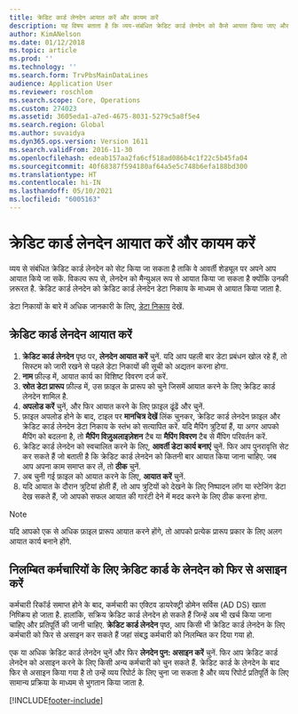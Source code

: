 ```yaml
---
title: क्रेडिट कार्ड लेनदेन आयात करें और कायम करें
description: यह विषय बताता है कि व्यय-संबंधित क्रेडिट कार्ड लेनदेन को कैसे आयात किया जाए और बनाए रखा जाए. इन लेनदेन को सेट किया जा सकता है ताकि वे स्वचालित रूप से बार-बार आने वाले शेड्यूल पर आयात हो सकें, या उन्हें आवश्यकतानुसार मैन्युअल रूप से आयात किया जा सके.
author: KimANelson
ms.date: 01/12/2018
ms.topic: article
ms.prod: ''
ms.technology: ''
ms.search.form: TrvPbsMainDataLines
audience: Application User
ms.reviewer: roschlom
ms.search.scope: Core, Operations
ms.custom: 274023
ms.assetid: 3605eda1-a7ed-4675-8031-5279c5a8f5e4
ms.search.region: Global
ms.author: suvaidya
ms.dyn365.ops.version: Version 1611
ms.search.validFrom: 2016-11-30
ms.openlocfilehash: edeab157aa2fa6cf518ad086b4c1f22c5b45fa04
ms.sourcegitcommit: 40f68387f594180af64a5e5c748b6efa188bd300
ms.translationtype: HT
ms.contentlocale: hi-IN
ms.lasthandoff: 05/10/2021
ms.locfileid: "6005163"
---
```

# <a name="import-and-maintain-credit-card-transactions"></a>क्रेडिट कार्ड लेनदेन आयात करें और कायम करें

व्यय से संबंधित क्रेडिट कार्ड लेनदेन को सेट किया जा सकता है ताकि वे आवर्ती शेड्यूल पर अपने आप आयात किये जा सकें. विकल्प रूप से, लेनदेन को मैन्युअल रूप से आयात किया जा सकता है क्योंकि उनकी ज़रूरत है. क्रेडिट कार्ड लेनदेन को क्रेडिट कार्ड लेनदेन डेटा निकाय के माध्यम से आयात किया जाता है.

डेटा निकायों के बारे में अधिक जानकारी के लिए, [डेटा निकाय](/dynamics365/fin-ops-core/dev-itpro/data-entities/data-entities) देखें.

## <a name="import-credit-card-transactions"></a>क्रेडिट कार्ड लेनदेन आयात करें

1. **क्रेडिट कार्ड लेनदेन** पृष्ठ पर, **लेनदेन आयात करें** चुनें. यदि आप पहली बार डेटा प्रबंधन खोल रहे हैं, तो सिस्टम को जारी रखने से पहले डेटा निकायों की सूची को अद्यतन करना होगा.
2. **नाम** फ़ील्ड में, आयात कार्य का विशिष्ट विवरण दर्ज करें.
3. **स्रोत डेटा प्रारूप** फ़ील्ड में, उस फ़ाइल के प्रारूप को चुने जिसमें आयात करने के लिए क्रेडिट कार्ड लेनदेन शामिल है.
4. **अपलोड करें** चुनें, और फिर आयात करने के लिए फ़ाइल ढूंढें और चुनें.
5. फ़ाइल अपलोड होने के बाद, टाइल पर **मानचित्र देखें** लिंक चुनकर, क्रेडिट कार्ड लेनदेन फ़ाइल और क्रेडिट कार्ड लेनदेन डेटा निकाय के स्तंभ को सत्यापित करें. यदि मैपिंग त्रुटियां हैं, या अगर आपको मैपिंग को बदलना है, तो **मैपिंग विज़ुअलाइज़ेशन** टैब या **मैपिंग विवरण** टैब से मैंपिग परिवर्तन करें.
6. क्रेडिट कार्ड लेनदेन को स्वचालित करने के लिए, **आवर्ती डेटा कार्य बनाएं** चुनें. फिर आप पुनरावृत्ति सेट कर सकते हैं जो बताती है कि क्रेडिट कार्ड लेनदेन को कितनी बार आयात किया जाना चाहिए. जब आप अपना काम समाप्त कर लें, तो **ठीक** चुनें.
7. अब चुनी गई फ़ाइल को आयात करने के लिए, **आयात करें** चुनें.
8. यदि आयात के दौरान त्रुटियां होती हैं, तो आप त्रुटियों को देखने के लिए निष्पादन लॉग या स्टेजिंग डेटा देख सकते हैं, जो आपको सफल आयात की गारंटी देने में मदद करने के लिए ठीक करना होगा.

> [!NOTE]
> यदि आपको एक से अधिक फ़ाइल प्रारूप आयात करने होंगे, तो आपको प्रत्येक प्रारूप प्रकार के लिए अलग आयात कार्य बनाने होंगे.

## <a name="reassign-the-credit-card-transactions-for-terminated-employees"></a>निलम्बित कर्मचारियों के लिए क्रेडिट कार्ड के लेनदेन को फिर से असाइन करें

कर्मचारी रिकॉर्ड समाप्त होने के बाद, कर्मचारी का एक्टिव डायरेक्ट्री डोमेन सर्विस (AD DS) खाता निष्क्रिय हो जाता है. हालांकि, सक्रिय क्रेडिट कार्ड लेनदेन हो सकते हैं जिन्हें अब भी खर्च किया जाना चाहिए और प्रतिपूर्ति की जानी चाहिए. **क्रेडिट कार्ड लेनदेन** पृष्ठ, आप किसी भी क्रेडिट कार्ड लेनदेन के लिए कर्मचारी को फिर से असाइन कर सकते हैं जहां संबद्ध कर्मचारी को निलम्बित कर दिया गया हो.

एक या अधिक क्रेडिट कार्ड लेनदेन चुनें और फिर **लेनदेन पुन: असाइन करें** चुनें. फिर आप क्रेडिट कार्ड लेनदेन को असाइन करने के लिए किसी अन्य कर्मचारी को चुन सकते हैं. क्रेडिट कार्ड के लेनदेन के बाद फिर से असाइन किया गया है तो उन्हें व्यय रिपोर्ट के लिए चुना जा सकता है और व्यय रिपोर्ट प्रतिपूर्ति के लिए सामान्य प्रक्रिया के माध्यम से भुगतान किया जाता है.


[!INCLUDE[footer-include](../includes/footer-banner.md)]